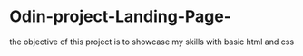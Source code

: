 # Odin-project-Landing-Page-
the objective of this project is to showcase my skills with basic html and css
